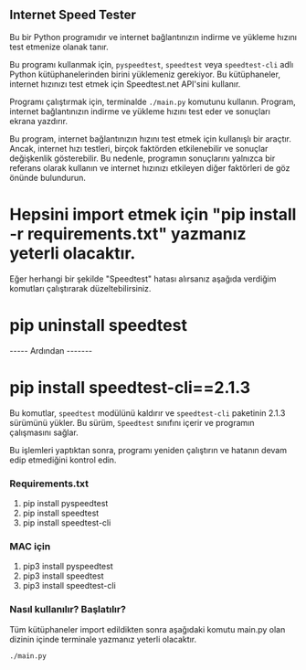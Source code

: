 ## Internet Speed Tester

Bu bir Python programıdır ve internet bağlantınızın indirme ve yükleme hızını test etmenize olanak tanır.

Bu programı kullanmak için, `pyspeedtest`, `speedtest` veya `speedtest-cli` adlı Python kütüphanelerinden birini yüklemeniz gerekiyor. Bu kütüphaneler, internet hızınızı test etmek için Speedtest.net API'sini kullanır.

Programı çalıştırmak için, terminalde `./main.py` komutunu kullanın. Program, internet bağlantınızın indirme ve yükleme hızını test eder ve sonuçları ekrana yazdırır.

Bu program, internet bağlantınızın hızını test etmek için kullanışlı bir araçtır. Ancak, internet hızı testleri, birçok faktörden etkilenebilir ve sonuçlar değişkenlik gösterebilir. Bu nedenle, programın sonuçlarını yalnızca bir referans olarak kullanın ve internet hızınızı etkileyen diğer faktörleri de göz önünde bulundurun.

# Hepsini import etmek için "pip install -r requirements.txt" yazmanız yeterli olacaktır.

Eğer herhangi bir şekilde "Speedtest" hatası alırsanız aşağıda verdiğim komutları çalıştırarak düzeltebilirsiniz.

# pip uninstall speedtest

----- Ardından -------

# pip install speedtest-cli==2.1.3

Bu komutlar, `speedtest` modülünü kaldırır ve `speedtest-cli` paketinin 2.1.3 sürümünü yükler. Bu sürüm, `Speedtest` sınıfını içerir ve programın çalışmasını sağlar.

Bu işlemleri yaptıktan sonra, programı yeniden çalıştırın ve hatanın devam edip etmediğini kontrol edin.

### Requirements.txt

1. pip install pyspeedtest
2. pip install speedtest
3. pip install speedtest-cli

### MAC için

1. pip3 install pyspeedtest
2. pip3 install speedtest
3. pip3 install speedtest-cli

### Nasıl kullanılır? Başlatılır?

Tüm kütüphaneler import edildikten sonra aşağıdaki komutu main.py olan dizinin içinde terminale yazmanız yeterli olacaktır.

```
./main.py
```
